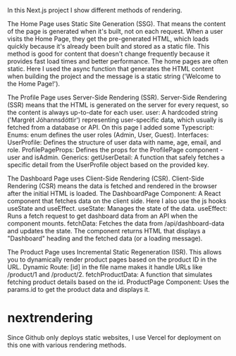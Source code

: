 In this Next.js project I show different methods of rendering.

The Home Page uses Static Site Generation (SSG). That means the content of the page is generated when it's built, not on each request.
When a user visits the Home Page, they get the pre-generated HTML, which loads quickly because it's already been built and stored as a static file. This method is good for content that doesn't change frequently because it provides fast load times and better performance. The home pages are often static.
Here I used the async function that generates the HTML content when building the project and the message is a static string ('Welcome to the Home Page!').

The Profile Page uses Server-Side Rendering (SSR).
Server-Side Rendering (SSR) means that the HTML is generated on the server for every request, so the content is always up-to-date for each user.
user: A hardcoded string ('Margrét Jóhannsdóttir') representing user-specific data, which usually is fetched from a database or API.
On this page I added some Typescript:
Enums: enum defines the user roles (Admin, User, Guest).
Interfaces:
UserProfile: Defines the structure of user data with name, age, email, and role.
ProfilePageProps: Defines the props for the ProfilePage component - user and isAdmin.
Generics:
getUserDetail<T>: A function that safely fetches a specific detail from the UserProfile object based on the provided key.

The Dashboard Page uses Client-Side Rendering (CSR).
Client-Side Rendering (CSR) means the data is fetched and rendered in the browser after the initial HTML is loaded.
The DashboardPage Component: A React component that fetches data on the client side.
Here I also use the js hooks useState and useEffect.
useState: Manages the state of the data.
useEffect: Runs a fetch request to get dashboard data from an API when the component mounts.
fetchData: Fetches the data from /api/dashboard-data and updates the state.
The component returns HTML that displays a "Dashboard" heading and the fetched data (or a loading message).

The Product Page uses Incremental Static Regeneration (ISR).
This allows you to dynamically render product pages based on the product ID in the URL.
Dynamic Route: [id] in the file name makes it handle URLs like /product/1 and /product/2.
fetchProductData: A function that simulates fetching product details based on the id.
ProductPage Component: Uses the params.id to get the product data and displays it.
# nextrendering

Since Github only deploys static websites, I use Vercel for deployment on this one with various rendering methods.
